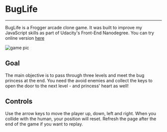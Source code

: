 # BugLife
------------------------------------------
BugLife is a Frogger arcade clone game. It was built to improve my JavaScript skills as part of Udacity's Front-End Nanodegree.
You can try online version [here](NataliaTepluhina.github.io/Nanodegree/frontend-nanodegree-P3/index.html)  

![game pic](http://i.imgur.com/Da3sIaE.png)

## Goal  
The main objective is to pass through three levels and meet the bug princess at the end. You need the avoid enemies and collect the keys to open the door to the next level - and princess' heart as well!

## Controls
Use the arrow keys to move the player up, down, left and right. When you collide with the human, your position will reset. Refresh the page after the end of the game if you want to replay.